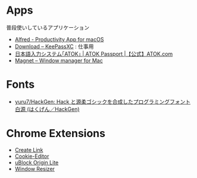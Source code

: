 # Apps

普段使いしているアプリケーション

- [Alfred \- Productivity App for macOS](https://www.alfredapp.com/)
- [Download – KeePassXC](https://keepassxc.org/download/#macos) : 仕事用
- [日本語入力システム｢ATOK｣ \| ATOK Passport \|【公式】ATOK\.com](https://atok.com/)
- [Magnet – Window manager for Mac](https://magnet.crowdcafe.com/index.html)

# Fonts

- [yuru7/HackGen: Hack と源柔ゴシックを合成したプログラミングフォント 白源 \(はくげん／HackGen\)](https://github.com/yuru7/HackGen)

# Chrome Extensions

- [Create Link](https://chromewebstore.google.com/detail/create-link/gcmghdmnkfdbncmnmlkkglmnnhagajbm?hl=ja)
- [Cookie-Editor](https://chromewebstore.google.com/detail/cookie-editor/hlkenndednhfkekhgcdicdfddnkalmdm?hl=ja)
- [uBlock Origin Lite](https://chromewebstore.google.com/detail/ublock-origin-lite/ddkjiahejlhfcafbddmgiahcphecmpfh?hl=ja)
- [Window Resizer](https://chromewebstore.google.com/detail/window-resizer/kkelicaakdanhinjdeammmilcgefonfh?hl=ja)
